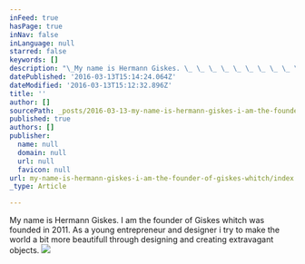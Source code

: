 ```yaml
---
inFeed: true
hasPage: true
inNav: false
inLanguage: null
starred: false
keywords: []
description: "\_My name is Hermann Giskes. \_ \_ \_ \_ \_ \_ \_ \_ \_ \_ \_ \_ \_ \_ \_ \_ \_ \_ \_ \_ \_ \_ \_ \_ \_ \_ \_ \_ \_ \_ \_ \_ \_ \_ \_ \_ \_ \_ \_ \_I am the founder of Giskes whitch was founded in 2011. \_ \_ \_ \_ \_ \_ \_ \_ \_ \_ \_ \_ \_ \_ \_ \_ \_As a young entrepreneur and designer i try to make the world a bit more beautifull through designing and creating extravagant objects.\_"
datePublished: '2016-03-13T15:14:24.064Z'
dateModified: '2016-03-13T15:12:32.896Z'
title: ''
author: []
sourcePath: _posts/2016-03-13-my-name-is-hermann-giskes-i-am-the-founder-of-giskes-whitch.md
published: true
authors: []
publisher:
  name: null
  domain: null
  url: null
  favicon: null
url: my-name-is-hermann-giskes-i-am-the-founder-of-giskes-whitch/index.html
_type: Article

---
```

My name is Hermann Giskes.                                                                                I am the founder of Giskes whitch was founded in 2011\.                                  As a young entrepreneur and designer i try to make the world a bit more beautifull through designing and creating extravagant objects. ![](https://the-grid-user-content.s3-us-west-2.amazonaws.com/d64ce4c6-56e2-4f8b-960c-8b43fa086505.jpg)